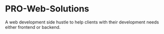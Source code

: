 # PRO-Web-Solutions
A web development side hustle to help clients with their development needs either frontend or backend.
